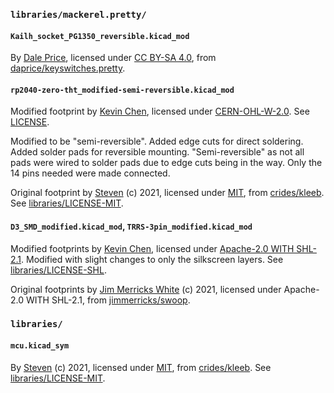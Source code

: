 ### `libraries/mackerel.pretty/`

#### `Kailh_socket_PG1350_reversible.kicad_mod`

By [Dale Price](https://github.com/daprice), licensed under [CC BY-SA 4.0](https://creativecommons.org/licenses/by-sa/4.0/), from [daprice/keyswitches.pretty](https://github.com/daprice/keyswitches.pretty).

#### `rp2040-zero-tht_modified-semi-reversible.kicad_mod`

Modified footprint by [Kevin Chen](https://github.com/inchkev/), licensed under [CERN-OHL-W-2.0](https://spdx.org/licenses/CERN-OHL-W-2.0.html). See [LICENSE](LICENSE).

Modified to be "semi-reversible". Added edge cuts for direct soldering. Added solder pads for reversible mounting. "Semi-reversible" as not all pads were wired to solder pads due to edge cuts being in the way. Only the 14 pins needed were made connected.

Original footprint by [Steven](https://github.com/crides) (c) 2021, licensed under [MIT](https://opensource.org/license/mit), from [crides/kleeb](https://github.com/crides/kleeb).
See [libraries/LICENSE-MIT](libraries/LICENSE-MIT).

#### `D3_SMD_modified.kicad_mod`, `TRRS-3pin_modified.kicad_mod`

Modified footprints by [Kevin Chen](https://github.com/inchkev/), licensed under [Apache-2.0 WITH SHL-2.1](https://solderpad.org/licenses/SHL-2.1/). Modified with slight changes to only the silkscreen layers.
See [libraries/LICENSE-SHL](libraries/LICENSE-SHL).

Original footprints by [Jim Merricks White](https://github.com/jimmerricks) (c) 2021, licensed under Apache-2.0 WITH SHL-2.1, from [jimmerricks/swoop](https://github.com/jimmerricks/swoop/tree/main/libraries/swoop.pretty).

### `libraries/`

#### `mcu.kicad_sym`

By [Steven](https://github.com/crides) (c) 2021, licensed under [MIT](https://opensource.org/license/mit), from [crides/kleeb](https://github.com/crides/kleeb). See [libraries/LICENSE-MIT](libraries/LICENSE-MIT).
